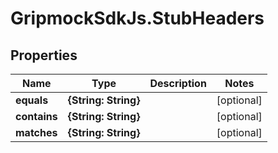 # GripmockSdkJs.StubHeaders

## Properties

Name | Type | Description | Notes
------------ | ------------- | ------------- | -------------
**equals** | **{String: String}** |  | [optional] 
**contains** | **{String: String}** |  | [optional] 
**matches** | **{String: String}** |  | [optional] 


